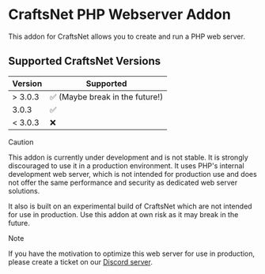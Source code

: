 # CraftsNet PHP Webserver Addon
This addon for CraftsNet allows you to create and run a PHP web server.

## Supported CraftsNet Versions

|  Version  | Supported                                       |
| --------- | ----------------------------------------------- |
| > 3.0.3   | :white_check_mark: (Maybe break in the future!) |
| 3.0.3     | :white_check_mark:                              |
| < 3.0.3   | :x:                                             |

> [!CAUTION]
> This addon is currently under development and is not stable. It is strongly discouraged to use it in a production environment. It uses PHP's internal development web server, which is not intended for production use and does not offer the same performance and security as dedicated web server solutions.
>
> It also is built on an experimental build of CraftsNet which are not intended for use in production. Use this addon at own risk as it may break in the future.

> [!NOTE]
> If you have the motivation to optimize this web server for use in production, please create a ticket on our [Discord server](https://dc.craftsblock.de).
